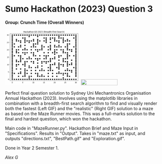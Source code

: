 # Sumo Hackathon (2023) Question 3
**Group: Crunch Time (Overall Winners)**

<img src="Output/BestPath.gif" width="49%" height="49%"/> <img src="Output/Exploration.gif" width="49%" height="49%"/>

Perfect final question solution to Sydney Uni Mechantronics Organisation Annual Hackathon (2023). 
Involves using the matplotlib libraries in combination with a breadth-first search algorithm to find and visually render both the fastest (Left GIF) and the "realistic" (Right GIF) solution to a maze as based on the Maze Runner movies. 
This was a full-marks solution to the final and hardest question, which won the hackathon.

Main code in "MazeRunner.py". Hackathon Brief and Maze Input in "Specifications". Results in "Output". Takes in "maze.txt" as input, and outputs "directions.txt", "BestPath.gif" and "Exploration.gif".

Done in Year 2 Semester 1.

_Alex G_
